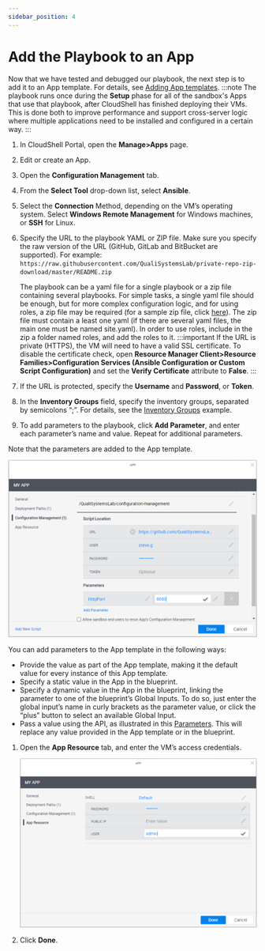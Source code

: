 ```yaml
---
sidebar_position: 4
---
```


# Add the Playbook to an App

Now that we have tested and debugged our playbook, the next step is to add it to an App template. For details, see [Adding App templates](../../../admin/cloudshell-manage-dashboard/manage-app-templates/index.md#adding-app-templates).
:::note
The playbook runs once during the **Setup** phase for all of the sandbox's Apps that use that playbook, after CloudShell has finished deploying their VMs. This is done both to improve performance and support cross-server logic where multiple applications need to be installed and configured in a certain way.
:::
1. In CloudShell Portal, open the **Manage>Apps** page.
    
2. Edit or create an App.
    
3. Open the **Configuration Management** tab.
    
4. From the **Select Tool** drop-down list, select **Ansible**.
    
5. Select the **Connection** Method, depending on the VM’s operating system. Select **Windows Remote Management** for Windows machines, or **SSH** for Linux.
    
6. Specify the URL to the playbook YAML or ZIP file. Make sure you specify the raw version of the URL (GitHub, GitLab and BitBucket are supported). For example: `https://raw.githubusercontent.com/QualiSystemsLab/private-repo-zip-download/master/README.zip`
    
    The playbook can be a yaml file for a single playbook or a zip file containing several playbooks. For simple tasks, a single yaml file should be enough, but for more complex configuration logic, and for using roles, a zip file may be required (for a sample zip file, click [here](https://github.com/QualiSystems/app-starter-pack/blob/dev/Playbooks/wordpress-rhel7.zip)). The zip file must contain a least one yaml (if there are several yaml files, the main one must be named site.yaml). In order to use roles, include in the zip a folder named roles, and add the roles to it.
    :::important
    If the URL is private (HTTPS), the VM will need to have a valid SSL certificate. To disable the certificate check, open **Resource Manager Client>Resource Families>Configuration Services (Ansible Configuration or Custom Script Configuration)** and set the **Verify Certificate** attribute to **False**.
    :::
7. If the URL is protected, specify the **Username** and **Password**, or **Token**.
    
8. In the **Inventory Groups** field, specify the inventory groups, separated by semicolons “;”. For details, see the [Inventory Groups](./ansible-playbook-examples.md#inventory-groups) example.
    
9. To add parameters to the playbook, click **Add Parameter**, and enter each parameter’s name and value. Repeat for additional parameters.
    

Note that the parameters are added to the App template.

![Discovery Dialog](/Images/Devguide-configuration-management/Adding-the-Playbook-to-an_2_624x444.png)

You can add parameters to the App template in the following ways:

- Provide the value as part of the App template, making it the default value for every instance of this App template.
- Specify a static value in the App in the blueprint.
- Specify a dynamic value in the App in the blueprint, linking the parameter to one of the blueprint’s Global Inputs. To do so, just enter the global input’s name in curly brackets as the parameter value, or click the “plus” button to select an available Global Input.
- Pass a value using the API, as illustrated in this [Parameters](./ansible-playbook-examples.md#parameters). This will replace any value provided in the App template or in the blueprint.

1.  Open the **App Resource** tab, and enter the VM’s access credentials.
    
    ![Discovery Dialog](/Images/Devguide-configuration-management/Config-manage-Adding-Your_5_624x444.png)
    
2.  Click **Done**.